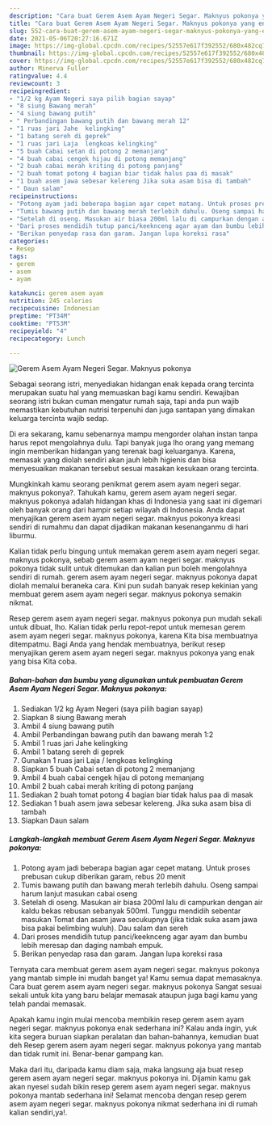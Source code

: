 ```yaml
---
description: "Cara buat Gerem Asem Ayam Negeri Segar. Maknyus pokonya yang enak Untuk Jualan"
title: "Cara buat Gerem Asem Ayam Negeri Segar. Maknyus pokonya yang enak Untuk Jualan"
slug: 552-cara-buat-gerem-asem-ayam-negeri-segar-maknyus-pokonya-yang-enak-untuk-jualan
date: 2021-05-06T20:27:16.671Z
image: https://img-global.cpcdn.com/recipes/52557e617f392552/680x482cq70/gerem-asem-ayam-negeri-segar-maknyus-pokonya-foto-resep-utama.jpg
thumbnail: https://img-global.cpcdn.com/recipes/52557e617f392552/680x482cq70/gerem-asem-ayam-negeri-segar-maknyus-pokonya-foto-resep-utama.jpg
cover: https://img-global.cpcdn.com/recipes/52557e617f392552/680x482cq70/gerem-asem-ayam-negeri-segar-maknyus-pokonya-foto-resep-utama.jpg
author: Minerva Fuller
ratingvalue: 4.4
reviewcount: 3
recipeingredient:
- "1/2 kg Ayam Negeri saya pilih bagian sayap"
- "8 siung Bawang merah"
- "4 siung bawang putih"
- " Perbandingan bawang putih dan bawang merah 12"
- "1 ruas jari Jahe  kelingking"
- "1 batang sereh di geprek"
- "1 ruas jari Laja  lengkoas kelingking"
- "5 buah Cabai setan di potong 2 memanjang"
- "4 buah cabai cengek hijau di potong memanjang"
- "2 buah cabai merah kriting di potong panjang"
- "2 buah tomat potong 4 bagian biar tidak halus paa di masak"
- "1 buah asem jawa sebesar kelereng Jika suka asam bisa di tambah"
- " Daun salam"
recipeinstructions:
- "Potong ayam jadi beberapa bagian agar cepet matang. Untuk proses prebusan cukup diberikan garam, rebus 20 menit"
- "Tumis bawang putih dan bawang merah terlebih dahulu. Oseng sampai harum lanjut masukan cabai oseng"
- "Setelah di oseng. Masukan air biasa 200ml lalu di campurkan dengan air kaldu bekas rebusan sebanyak 500ml. Tunggu mendidih sebentar masukan Tomat dan asam jawa secukupnya (jika tidak suka asam jawa bisa pakai belimbing wuluh). Dau salam dan sereh"
- "Dari proses mendidih tutup panci/keeknceng agar ayam dan bumbu lebih meresap dan daging nambah empuk."
- "Berikan penyedap rasa dan garam. Jangan lupa koreksi rasa"
categories:
- Resep
tags:
- gerem
- asem
- ayam

katakunci: gerem asem ayam 
nutrition: 245 calories
recipecuisine: Indonesian
preptime: "PT34M"
cooktime: "PT53M"
recipeyield: "4"
recipecategory: Lunch

---
```



![Gerem Asem Ayam Negeri Segar. Maknyus pokonya](https://img-global.cpcdn.com/recipes/52557e617f392552/680x482cq70/gerem-asem-ayam-negeri-segar-maknyus-pokonya-foto-resep-utama.jpg)

Sebagai seorang istri, menyediakan hidangan enak kepada orang tercinta merupakan suatu hal yang memuaskan bagi kamu sendiri. Kewajiban seorang istri bukan cuman mengatur rumah saja, tapi anda pun wajib memastikan kebutuhan nutrisi terpenuhi dan juga santapan yang dimakan keluarga tercinta wajib sedap.

Di era  sekarang, kamu sebenarnya mampu mengorder olahan instan tanpa harus repot mengolahnya dulu. Tapi banyak juga lho orang yang memang ingin memberikan hidangan yang terenak bagi keluarganya. Karena, memasak yang diolah sendiri akan jauh lebih higienis dan bisa menyesuaikan makanan tersebut sesuai masakan kesukaan orang tercinta. 



Mungkinkah kamu seorang penikmat gerem asem ayam negeri segar. maknyus pokonya?. Tahukah kamu, gerem asem ayam negeri segar. maknyus pokonya adalah hidangan khas di Indonesia yang saat ini digemari oleh banyak orang dari hampir setiap wilayah di Indonesia. Anda dapat menyajikan gerem asem ayam negeri segar. maknyus pokonya kreasi sendiri di rumahmu dan dapat dijadikan makanan kesenanganmu di hari liburmu.

Kalian tidak perlu bingung untuk memakan gerem asem ayam negeri segar. maknyus pokonya, sebab gerem asem ayam negeri segar. maknyus pokonya tidak sulit untuk ditemukan dan kalian pun boleh mengolahnya sendiri di rumah. gerem asem ayam negeri segar. maknyus pokonya dapat diolah memalui beraneka cara. Kini pun sudah banyak resep kekinian yang membuat gerem asem ayam negeri segar. maknyus pokonya semakin nikmat.

Resep gerem asem ayam negeri segar. maknyus pokonya pun mudah sekali untuk dibuat, lho. Kalian tidak perlu repot-repot untuk memesan gerem asem ayam negeri segar. maknyus pokonya, karena Kita bisa membuatnya ditempatmu. Bagi Anda yang hendak membuatnya, berikut resep menyajikan gerem asem ayam negeri segar. maknyus pokonya yang enak yang bisa Kita coba.

<!--inarticleads1-->

##### Bahan-bahan dan bumbu yang digunakan untuk pembuatan Gerem Asem Ayam Negeri Segar. Maknyus pokonya:

1. Sediakan 1/2 kg Ayam Negeri (saya pilih bagian sayap)
1. Siapkan 8 siung Bawang merah
1. Ambil 4 siung bawang putih
1. Ambil  Perbandingan bawang putih dan bawang merah 1:2
1. Ambil 1 ruas jari Jahe  kelingking
1. Ambil 1 batang sereh di geprek
1. Gunakan 1 ruas jari Laja / lengkoas kelingking
1. Siapkan 5 buah Cabai setan di potong 2 memanjang
1. Ambil 4 buah cabai cengek hijau di potong memanjang
1. Ambil 2 buah cabai merah kriting di potong panjang
1. Sediakan 2 buah tomat potong 4 bagian biar tidak halus paa di masak
1. Sediakan 1 buah asem jawa sebesar kelereng. Jika suka asam bisa di tambah
1. Siapkan  Daun salam




<!--inarticleads2-->

##### Langkah-langkah membuat Gerem Asem Ayam Negeri Segar. Maknyus pokonya:

1. Potong ayam jadi beberapa bagian agar cepet matang. Untuk proses prebusan cukup diberikan garam, rebus 20 menit
1. Tumis bawang putih dan bawang merah terlebih dahulu. Oseng sampai harum lanjut masukan cabai oseng
1. Setelah di oseng. Masukan air biasa 200ml lalu di campurkan dengan air kaldu bekas rebusan sebanyak 500ml. Tunggu mendidih sebentar masukan Tomat dan asam jawa secukupnya (jika tidak suka asam jawa bisa pakai belimbing wuluh). Dau salam dan sereh
1. Dari proses mendidih tutup panci/keeknceng agar ayam dan bumbu lebih meresap dan daging nambah empuk.
1. Berikan penyedap rasa dan garam. Jangan lupa koreksi rasa




Ternyata cara membuat gerem asem ayam negeri segar. maknyus pokonya yang mantab simple ini mudah banget ya! Kamu semua dapat memasaknya. Cara buat gerem asem ayam negeri segar. maknyus pokonya Sangat sesuai sekali untuk kita yang baru belajar memasak ataupun juga bagi kamu yang telah pandai memasak.

Apakah kamu ingin mulai mencoba membikin resep gerem asem ayam negeri segar. maknyus pokonya enak sederhana ini? Kalau anda ingin, yuk kita segera buruan siapkan peralatan dan bahan-bahannya, kemudian buat deh Resep gerem asem ayam negeri segar. maknyus pokonya yang mantab dan tidak rumit ini. Benar-benar gampang kan. 

Maka dari itu, daripada kamu diam saja, maka langsung aja buat resep gerem asem ayam negeri segar. maknyus pokonya ini. Dijamin kamu gak akan nyesel sudah bikin resep gerem asem ayam negeri segar. maknyus pokonya mantab sederhana ini! Selamat mencoba dengan resep gerem asem ayam negeri segar. maknyus pokonya nikmat sederhana ini di rumah kalian sendiri,ya!.

